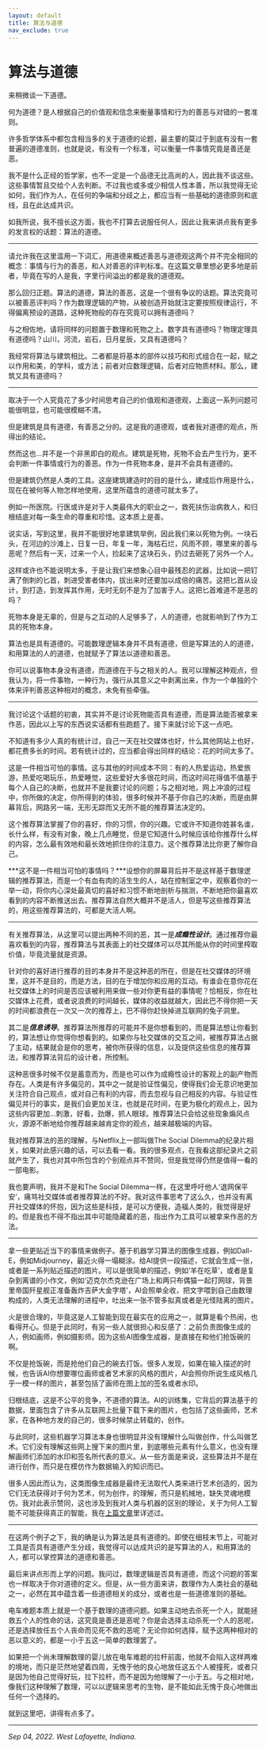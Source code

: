 ```yaml
---
layout: default
title: 算法与道德
nav_exclude: true
---
```


# 算法与道德

来稍微谈一下道德。

何为道德？是人根据自己的价值观和信念来衡量事情和行为的善恶与对错的一套准则。

许多哲学体系中都包含相当多的关于道德的论题，最主要的莫过于到底有没有一套普遍的道德准则，也就是说，有没有一个标准，可以衡量一件事情究竟是善还是恶。

我不是什么正经的哲学家，也不一定是一个品德无比高尚的人，因此我不谈这些。这些事情暂且交给个人去判断。不过我也或多或少相信人性本善，所以我觉得无论如何，我们作为人，在任何的争端和分歧之上，都应当有一些基础的道德原则和底线，且在此达成共识。

如我所说，我不擅长这方面，我也不打算去说服任何人，因此让我来讲点我有更多的发言权的话题：算法的道德。

---

请允许我在这里滥用一下词汇，用道德来概述善恶与道德观这两个并不完全相同的概念：事情与行为的善恶，和人对善恶的评判标准。在这篇文章里想必更多地是前者，毕竟在写的人是我，字里行间溢出的都是我的道德观。

那么回归正题。算法的道德，算法的善恶，这是一个很有争议的话题。算法究竟可以被善恶评判吗？作为数理逻辑的产物，从被创造开始就注定要按照规律运行，不得偏离预设的道路，这种死物般的存在究竟可以拥有道德吗？

与之相佐地，请将同样的问题置于数理和死物之上。数字具有道德吗？物理定理具有道德吗？山川，河流，岩石，日月星辰，又具有道德吗？

我经常将算法与建筑相比。二者都是将基本的部件以技巧和形式组合在一起，赋之以作用和美，的学科，或方法；前者对应数理逻辑，后者对应物质材料。那么，建筑又具有道德吗？

---

取决于一个人究竟花了多少时间思考自己的价值观和道德观，上面这一系列问题可能很明显，也可能很模糊不清。

但是建筑是具有道德，有善恶之分的。这是我的道德观，或者我对道德的观点，所得出的结论。

然而这也...并不是一个非黑即白的观点。建筑是死物，死物不会去产生行为，更不会判断一件事情或行为的善恶。作为一件死物本身，是并不会具有道德的。

但是建筑仍然是人类的工具。这座建筑建造时的目的是什么，建成后作用是什么，现在在被何等人物怎样地使用，这里所蕴含的道德可就太多了。

例如一所医院。行医或许是对于人类最伟大的职业之一，救死扶伤治病救人，和归根结底对每一条生命的尊重和珍惜。这本质上是善。

说实话，写到这里，我并不能很好地拿建筑举例，因此我们来以死物为例。一块石头，在河边的沙滩上，日复一日，年复一年，海枯石烂，风雨不顾，哪里来的善与恶呢？然后有一天，过来一个人，捡起来了这块石头，扔过去砸死了另外一个人。

这样或许也不能说明太多，于是让我们来想象心目中最残忍的武器，比如说一把钉满了倒刺的匕首，刺进受害者体内，拔出来时还要加以成倍的痛苦。这把匕首从设计，到打造，到发挥其作用，无时无刻不是为了加害于人。这把匕首难道不是恶的吗？

死物本身是无辜的，但是与之互动的人足够多了，人的道德，也就影响到了作为工具的死物本身。

算法也是具有道德的。可能数理逻辑本身并不具有道德，但是写算法的人的道德，和用算法的人的道德，也就赋予了算法以道德和善恶。

你可以说事物本身没有道德，而道德在于与之相关的人。我可以理解这种观点，但我认为，将一件事物，一种行为，强行从其意义之中剥离出来，作为一个单独的个体来评判善恶这种相对的概念，未免有些牵强。

---

我讨论这个话题的初衷，其实并不是讨论死物能否具有道德，而是算法能否被拿来作恶，因此以上写的东西说实话都有些跑题了。接下来就讨论下这一点吧。

不知道有多少人真的有统计过，自己一天在社交媒体也好，什么其他网站上也好，都花费多长的时间。若有统计过的，应当都会得出同样的结论：花的时间太多了。

这是一件相当可怕的事情。这与其他的时间成本不同：有的人热爱运动，热爱旅游，热爱吃喝玩乐，热爱睡觉，这些爱好大多很花时间，而这时间花得值不值基于每个人自己的决断，也就并不是我要讨论的问题；与之相对地，网上冲浪的过程中，你所做的决定，你所得到的体验，很多时候并不基于你自己的决断，而是由屏幕背后，网路另一端，无形无踪而又无所不能的推荐算法决定的。

这个推荐算法掌握了你的喜好，你的习惯，你的兴趣。它或许不知道你姓甚名谁，长什么样，有没有对象，晚上几点睡觉，但是它知道什么时候应该给你推荐什么样的内容，怎么最有效地和最长效地抓住你的注意力。这个推荐算法比你更了解你自己。

***这不是一件相当可怕的事情吗？***设想你的屏幕背后并不是这样基于数理逻辑的推荐算法，而是一个有血有肉的活生生的人，站在控制室之中，观察着你的一举一动，将你内心深处最真切的喜好和习惯不断地剖析与揣测，不断地把你最喜欢看到的内容不断推送出去。推荐算法自然大概并不是活人，但是写这些推荐算法的，用这些推荐算法的，可都是大活人啊。

---

有关推荐算法，从这里可以提出两种不同的恶，其一是***成瘾性设计***。通过推荐你最喜欢看到的内容，推荐算法与其表面上的社交媒体可以尽其所能从你的时间里榨取价值，毕竟流量就是资源。

针对你的喜好进行推荐的目的本身并不是这种恶的所在，但是在社交媒体的环境里，这并不是目的，而是方法，目的在于增加你和应用的互动。有谁会在意你花在社交媒体上的时间是否应该被利用来做一些对你更有益的事情呢？恰相反，你在社交媒体上花费，或者说浪费的时间越长，媒体的收益就越大，因此巴不得你把一天的时间都浪费在一次又一次的推荐上，巴不得你赶快掉进互联网的兔子洞里。

其二是***信息诱导***。推荐算法所推荐的可能并不是你想看到的，而是算法想让你看到的，算法想让你觉得你想看到的。如果你与社交媒体的交互之间，被推荐算法占据了主动，结果就会是你的思考，被你所获得的信息，以及提供这些信息的推荐算法，和推荐算法背后的设计者，所控制。

这种恶很多时候不仅是蓄意而为，而是也可以作为成瘾性设计的客观上的副产物而存在。人类是有许多偏见的，其中之一就是验证性偏见，使得我们会无意识地更加关注符合自己观点，或对自己有利的内容，而去忽视与自己相反的内容。与验证性偏见并行的事实，是我们会更加关注，也就是花时间，在更为极化的观点上，因为这些内容更加...刺激，好看，劲爆，抓人眼球。推荐算法只会给这些现象煽风点火，源源不断地给你推荐越来越肯定你的观点，越来越极端的内容。

我对推荐算法的恶的理解，与Netflix上一部叫做The Social Dilemma的纪录片相关，如果对此感兴趣的话，可以去看一看。我的很多观点，在我看这部纪录片之前就产生了，我也对其中所包含的个别观点并不赞同，但是我觉得仍然是值得一看的一部电影。

我也要声明，我并不是和The Social Dilemma一样，在这里呼吁他人‘退网保平安’，痛骂社交媒体或者推荐算法的不好。我对这件事思考了这么久，也并没有离开社交媒体的怀抱，因为这些是科技，是可以方便我，造福人类的，我觉得是好的。但是我也不得不指出其中可能隐藏着的恶，指出作为工具可以被拿来作恶的方法。

---

拿一些更贴近当下的事情来做例子。基于机器学习算法的图像生成器，例如Dall-E，例如Midjourney，最近火得一塌糊涂。给AI提供一段描述，它就会生成一张，或者是一系列贴近描述的图片。可以是很简单的描述，例如‘羊在吃草’，或者是复杂到离谱的小作文，例如‘迈克尔杰克逊在广场上和两只布偶猫一起打网球，背景里帝国歼星舰正准备轰炸吉萨大金字塔’，AI会照单全收，把文字喂到自己由数理构成的，人类无法理解的进程中，吐出来一张不管多拟真或者是光怪陆离的图片。

火是很合理的，毕竟这是人工智能到现在最实在的应用之一，就算是看个热闹，也看得开心。但是于此同时，有另一些人就很担心和反感了：之前负责图像生成的人，例如画师，例如摄影师。因为这些AI图像生成器，是直接在和他们抢饭碗的啊。

不仅是抢饭碗，而是抢他们自己的碗去打饭。很多人发现，如果在输入描述的时候，也告诉AI你想要哪位画师或者艺术家的风格的图片，AI会照你所说生成风格几乎一模一样的图片，甚至包括了画师在图上加的签名或者水印。

归根结底，这是不公平的竞争，不道德的算法。AI的训练集，它背后的算法基于的数据，里面包含了许多从互联网上批量下载下来的图片，也包括了这些画师，艺术家，在各种地方发的自己的，很多时候禁止转载的，创作。

与此同时，这些机器学习算法本身也很明显并没有理解什么叫做创作，什么叫做艺术。它们没有理解这些网上搜下来的图片里，到底哪些元素有什么意义，也没有理解画师们添加的水印和签名所代表的意义。从一些方面是来说，这些算法并不是在进行创作，而只是在模仿作为数据输入的知识而已。

很多人因此而认为，这类图像生成器是最终无法取代人类来进行艺术创造的，因为它们无法获得对于何为艺术，何为创作，的理解，而只是机械地，缺失灵魂地模仿。我对此表示赞同，这也涉及到我对人类与机器的区别的理论，关于为何人工智能不可能获得真正的智能，我在[上篇文章](2022-07-31.md)里详述过。

---

在这两个例子之下，我的确是认为算法是具有道德的。即使在细枝末节上，可能对工具是否具有道德产生分歧，我觉得可以达成共识的是写算法的人，和用算法的人，都可以掌控算法的道德和善恶。

最后来讲点形而上学的问题。我问过，数理逻辑是否具有道德，而这个问题的答案也一样取决于你对道德的定义。但是，从一些方面来讲，数理作为人类社会的基础之一，必然在其中蕴含着一些道德相关的成分，或者也是一些道德准则的基础。

电车难题本质上就是一个基于数理的道德问题。如果主动地去杀死一个人，就能拯救五个人的性命的话，这究竟是善还是恶呢？你是会选择主动杀死一个人的恶呢，还是选择放任五个人丧命而见死不救的恶呢？无论你如何选择，赋予这两种相对的恶以意义的，都是一小于五这一简单的数理罢了。

如果把一个尚未理解数理的婴儿放在电车难题的拉杆前面，他就不会陷入这样两难的境地，而只是茫然地望着四周，无愧于他的良心地放任这五个人被撞死，或者只是因为他自己觉得好玩，拉下拉杆，而不是因为他理解了一小于五。与之相对地，像我们这种理解了数理，可以以逻辑来思考的生物，是不能如此无愧于良心地做出任何一个选择的。

就到这里吧，讲得有点多了。

---

*Sep 04, 2022. West Lafayette, Indiana.*